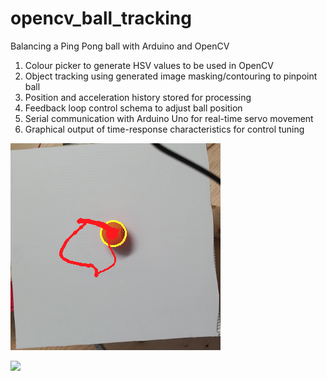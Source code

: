 # opencv_ball_tracking

Balancing a Ping Pong ball with Arduino and OpenCV

1. Colour picker to generate HSV values to be used in OpenCV
2. Object tracking using generated image masking/contouring to pinpoint ball
3. Position and acceleration history stored for processing
4. Feedback loop control schema to adjust ball position
3. Serial communication with Arduino Uno for real-time servo movement
4. Graphical output of time-response characteristics for control tuning

<img src="ball.png" alt="Ball"/>

![](https://media.giphy.com/media/KXslva2yYlr8kSTwgS/giphy.gif)